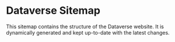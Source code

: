 # Dataverse Sitemap

This sitemap contains the structure of the Dataverse website. It is dynamically generated and kept up-to-date with the latest changes.
